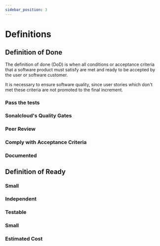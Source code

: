 ```yaml
---
sidebar_position: 3
---
```


# Definitions

## Definition of Done

The definition of done (DoD) is when all conditions or acceptance criteria that a software product must satisfy are met and ready to be accepted by the user or software customer. 

It is necessary to ensure software quality, since user stories which don't met these criteria are not promoted to the final increment.

### Pass the tests



### Sonalcloud's Quality Gates

### Peer Review

### Comply with Acceptance Criteria

### Documented


## Definition of Ready

### Small

### Independent

### Testable

### Small

### Estimated Cost
